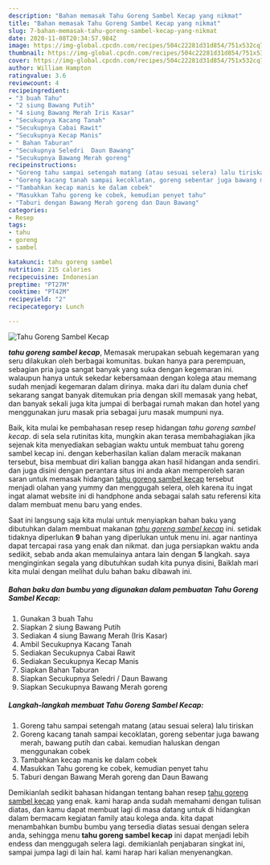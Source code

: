 ```yaml
---
description: "Bahan memasak Tahu Goreng Sambel Kecap yang nikmat"
title: "Bahan memasak Tahu Goreng Sambel Kecap yang nikmat"
slug: 7-bahan-memasak-tahu-goreng-sambel-kecap-yang-nikmat
date: 2020-11-08T20:34:57.984Z
image: https://img-global.cpcdn.com/recipes/504c22281d31d854/751x532cq70/tahu-goreng-sambel-kecap-foto-resep-utama.jpg
thumbnail: https://img-global.cpcdn.com/recipes/504c22281d31d854/751x532cq70/tahu-goreng-sambel-kecap-foto-resep-utama.jpg
cover: https://img-global.cpcdn.com/recipes/504c22281d31d854/751x532cq70/tahu-goreng-sambel-kecap-foto-resep-utama.jpg
author: William Hampton
ratingvalue: 3.6
reviewcount: 4
recipeingredient:
- "3 buah Tahu"
- "2 siung Bawang Putih"
- "4 siung Bawang Merah Iris Kasar"
- "Secukupnya Kacang Tanah"
- "Secukupnya Cabai Rawit"
- "Secukupnya Kecap Manis"
- " Bahan Taburan"
- "Secukupnya Seledri  Daun Bawang"
- "Secukupnya Bawang Merah goreng"
recipeinstructions:
- "Goreng tahu sampai setengah matang (atau sesuai selera) lalu tiriskan"
- "Goreng kacang tanah sampai kecoklatan, goreng sebentar juga bawang merah, bawang putih dan cabai. kemudian haluskan dengan menggunakan cobek"
- "Tambahkan kecap manis ke dalam cobek"
- "Masukkan Tahu goreng ke cobek, kemudian penyet tahu"
- "Taburi dengan Bawang Merah goreng dan Daun Bawang"
categories:
- Resep
tags:
- tahu
- goreng
- sambel

katakunci: tahu goreng sambel 
nutrition: 215 calories
recipecuisine: Indonesian
preptime: "PT27M"
cooktime: "PT42M"
recipeyield: "2"
recipecategory: Lunch

---
```



![Tahu Goreng Sambel Kecap](https://img-global.cpcdn.com/recipes/504c22281d31d854/751x532cq70/tahu-goreng-sambel-kecap-foto-resep-utama.jpg)

<b><i>tahu goreng sambel kecap</i></b>, Memasak merupakan sebuah kegemaran yang seru dilakukan oleh berbagai komunitas. bukan hanya para perempuan, sebagian pria juga sangat banyak yang suka dengan kegemaran ini. walaupun hanya untuk sekedar kebersamaan dengan kolega atau memang sudah menjadi kegemaran dalam dirinya. maka dari itu dalam dunia chef sekarang sangat banyak ditemukan pria dengan skill memasak yang hebat, dan banyak sekali juga kita jumpai di berbagai rumah makan dan hotel yang menggunakan juru masak pria sebagai juru masak mumpuni nya.

Baik, kita mulai ke pembahasan resep resep hidangan <i>tahu goreng sambel kecap</i>. di sela sela rutinitas kita, mungkin akan terasa membahagiakan jika sejenak kita menyediakan sebagian waktu untuk membuat tahu goreng sambel kecap ini. dengan keberhasilan kalian dalam meracik makanan tersebut, bisa membuat diri kalian bangga akan hasil hidangan anda sendiri. dan juga disini dengan perantara situs ini anda akan memperoleh saran saran untuk memasak hidangan <u>tahu goreng sambel kecap</u> tersebut menjadi olahan yang yummy dan menggugah selera, oleh karena itu ingat ingat alamat website ini di handphone anda sebagai salah satu referensi kita dalam membuat menu baru yang endes.




Saat ini langsung saja kita mulai untuk menyiapkan bahan baku yang dibutuhkan dalam membuat makanan <u><i>tahu goreng sambel kecap</i></u> ini. setidak tidaknya diperlukan <b>9</b> bahan yang diperlukan untuk menu ini. agar nantinya dapat tercapai rasa yang enak dan nikmat. dan juga persiapkan waktu anda sedikit, sebab anda akan memulainya antara lain dengan <b>5</b> langkah. saya menginginkan segala yang dibutuhkan sudah kita punya disini, Baiklah mari kita mulai dengan melihat dulu bahan baku dibawah ini.

<!--inarticleads1-->

##### Bahan baku dan bumbu yang digunakan dalam pembuatan Tahu Goreng Sambel Kecap:

1. Gunakan 3 buah Tahu
1. Siapkan 2 siung Bawang Putih
1. Sediakan 4 siung Bawang Merah (Iris Kasar)
1. Ambil Secukupnya Kacang Tanah
1. Sediakan Secukupnya Cabai Rawit
1. Sediakan Secukupnya Kecap Manis
1. Siapkan  Bahan Taburan
1. Siapkan Secukupnya Seledri / Daun Bawang
1. Siapkan Secukupnya Bawang Merah goreng




<!--inarticleads2-->

##### Langkah-langkah membuat Tahu Goreng Sambel Kecap:

1. Goreng tahu sampai setengah matang (atau sesuai selera) lalu tiriskan
1. Goreng kacang tanah sampai kecoklatan, goreng sebentar juga bawang merah, bawang putih dan cabai. kemudian haluskan dengan menggunakan cobek
1. Tambahkan kecap manis ke dalam cobek
1. Masukkan Tahu goreng ke cobek, kemudian penyet tahu
1. Taburi dengan Bawang Merah goreng dan Daun Bawang




Demikianlah sedikit bahasan hidangan tentang bahan resep <u>tahu goreng sambel kecap</u> yang enak. kami harap anda sudah memahami dengan tulisan diatas, dan kamu dapat membuat lagi di masa datang untuk di hidangkan dalam bermacam kegiatan family atau kolega anda. kita dapat menambahkan bumbu bumbu yang tersedia diatas sesuai dengan selera anda, sehingga menu <b>tahu goreng sambel kecap</b> ini dapat menjadi lebih endess dan menggugah selera lagi. demikianlah penjabaran singkat ini, sampai jumpa lagi di lain hal. kami harap hari kalian menyenangkan.
